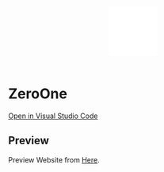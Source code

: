 <div align="center">
  <img src="img/logo.png" width="100">
<div>
<br>

<div align="left">

# ZeroOne

[Open in Visual Studio Code](https://vscode.dev/github/kareem-m/ZeroOne)

## Preview

Preview Website from [Here](kareem-m.github.io/ZeroOne).

</div>
